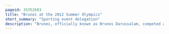 ```yaml
---
pageid: 35352603
title: "Brunei at the 2012 Summer Olympics"
short_summary: "Sporting event delegation"
description: "Brunei, officially known as Brunei Darussalam, competed at the 2012 Summer Olympics in London, which was held from 27 July to 12 August 2012. The Country's Participation in London marked its fifth Olympic Appearance since its 1988 Debut at the Summer Olympics. They returned to the Olympics after missing the 2008 Games when it was the only Country expelled from participating."
---
```

